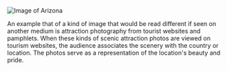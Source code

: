 ![Image of Arizona](https://i.pinimg.com/originals/ce/da/ed/cedaed522ddc1eb41649c844980b4487.jpg)


<p>An example that of a kind of image that would be read different if seen on another medium is attraction photography from tourist websites and pamphlets. When these kinds of scenic attraction photos are viewed on tourism websites, the audience associates the scenery with the country or location. The photos serve as a representation of the location's beauty and pride.  </p>

